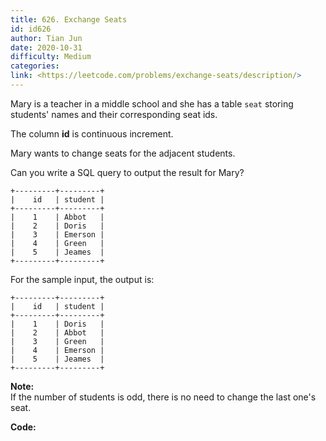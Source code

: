 ```yaml
---
title: 626. Exchange Seats
id: id626
author: Tian Jun
date: 2020-10-31
difficulty: Medium
categories: 
link: <https://leetcode.com/problems/exchange-seats/description/>
---
```


Mary is a teacher in a middle school and she has a table `seat` storing
students' names and their corresponding seat ids.

The column **id** is continuous increment.



Mary wants to change seats for the adjacent students.



Can you write a SQL query to output the result for Mary?


            +---------+---------+    |    id   | student |    +---------+---------+    |    1    | Abbot   |    |    2    | Doris   |    |    3    | Emerson |    |    4    | Green   |    |    5    | Jeames  |    +---------+---------+    

For the sample input, the output is:


            +---------+---------+    |    id   | student |    +---------+---------+    |    1    | Doris   |    |    2    | Abbot   |    |    3    | Green   |    |    4    | Emerson |    |    5    | Jeames  |    +---------+---------+    

**Note:**  
If the number of students is odd, there is no need to change the last one's
seat.


**Code:**
